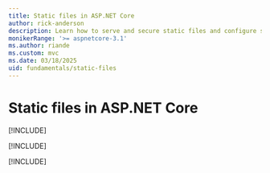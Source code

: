 ```yaml
---
title: Static files in ASP.NET Core
author: rick-anderson
description: Learn how to serve and secure static files and configure static file hosting middleware behaviors in an ASP.NET Core web app.
monikerRange: '>= aspnetcore-3.1'
ms.author: riande
ms.custom: mvc
ms.date: 03/18/2025
uid: fundamentals/static-files
---
```

# Static files in ASP.NET Core

[!INCLUDE[](~/includes/not-latest-version.md)]

[!INCLUDE[](~/fundamentals/static-files/includes/static-files8.md)]

[!INCLUDE[](~/fundamentals/static-files/includes/static-files6.md)]
